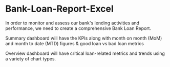 # Bank-Loan-Report-Excel
In order to monitor and assess our bank's lending activities and performance, we need to create a comprehensive Bank Loan Report. 

Summary dashboard will have the KPIs along with month on month (MoM) and month to date (MTD) figures & good loan vs bad loan metrics

Overview dashboard will have critical loan-related metrics and trends using a variety of chart types. 
